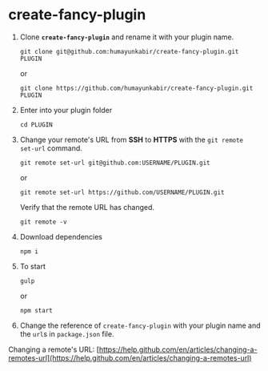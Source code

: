 # create-fancy-plugin

1. Clone **`create-fancy-plugin`** and rename it with your plugin name.
    ```
    git clone git@github.com:humayunkabir/create-fancy-plugin.git PLUGIN
    ```
    or
    ```
    git clone https://github.com/humayunkabir/create-fancy-plugin.git PLUGIN
    ```
2.  Enter into your plugin folder
    ```
    cd PLUGIN
    ```
3. Change your remote's URL from **SSH** to **HTTPS** with the `git remote set-url` command.
    ```
    git remote set-url git@github.com:USERNAME/PLUGIN.git
    ```
    or
    ```
    git remote set-url https://github.com/USERNAME/PLUGIN.git
    ```
    Verify that the remote URL has changed.
    ```
    git remote -v
    ```
4. Download dependencies 
    ```
    npm i
    ```
5. To start
    ```
    gulp
    ```
    or
    ```
    npm start
    ```
6. Change the reference of `create-fancy-plugin` with your plugin name and the `url`s in `package.json` file.

Changing a remote's URL: [https://help.github.com/en/articles/changing-a-remotes-url](https://help.github.com/en/articles/changing-a-remotes-url)

